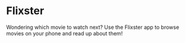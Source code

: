 # Flixster
Wondering which movie to watch next? Use the Flixster app to browse movies on your phone and read up about them!
